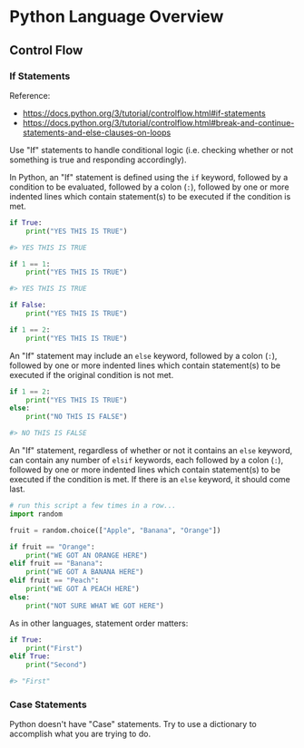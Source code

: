 # Python Language Overview

## Control Flow

### If Statements

Reference:

  + https://docs.python.org/3/tutorial/controlflow.html#if-statements
  + https://docs.python.org/3/tutorial/controlflow.html#break-and-continue-statements-and-else-clauses-on-loops

Use "If" statements to handle conditional logic (i.e. checking whether or not something is true and responding accordingly).

In Python, an "If" statement is defined using the `if` keyword, followed by a condition to be evaluated, followed by a colon (`:`), followed by one or more indented lines which contain statement(s) to be executed if the condition is met.

```python
if True:
    print("YES THIS IS TRUE")

#> YES THIS IS TRUE

if 1 == 1:
    print("YES THIS IS TRUE")

#> YES THIS IS TRUE

if False:
    print("YES THIS IS TRUE")

if 1 == 2:
    print("YES THIS IS TRUE")
```

An "If" statement may include an `else` keyword, followed by a colon (`:`), followed by one or more indented lines which contain statement(s) to be executed if the original condition is not met.

```python
if 1 == 2:
    print("YES THIS IS TRUE")
else:
    print("NO THIS IS FALSE")

#> NO THIS IS FALSE
```

An "If" statement, regardless of whether or not it contains an `else` keyword, can contain any number of `elsif` keywords, each followed by a colon (`:`), followed by one or more indented lines which contain statement(s) to be executed if the condition is met. If there is an `else` keyword, it should come last.

```python
# run this script a few times in a row...
import random

fruit = random.choice(["Apple", "Banana", "Orange"])

if fruit == "Orange":
    print("WE GOT AN ORANGE HERE")
elif fruit == "Banana":
    print("WE GOT A BANANA HERE")
elif fruit == "Peach":
    print("WE GOT A PEACH HERE")
else:
    print("NOT SURE WHAT WE GOT HERE")
```

As in other languages, statement order matters:

```python
if True:
    print("First")
elif True:
    print("Second")

#> "First"
```

### Case Statements

Python doesn't have "Case" statements. Try to use a dictionary to accomplish what you are trying to do.
